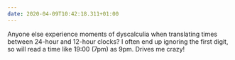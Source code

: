 ```yaml
---
date: 2020-04-09T10:42:18.311+01:00
---
```


Anyone else experience moments of dyscalculia when translating times between 24-hour and 12-hour clocks? I often end up ignoring the first digit, so will read a time like 19:00 (7pm) as 9pm. Drives me crazy!
